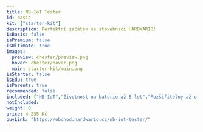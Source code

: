 ```yaml
---
title: NB-IoT Tester
id: basic
kit: ["starter-kit"]
description: Perfektní začátek se stavebnicí HARDWARIO!
isBasic: false
isPremium: false
isUltimate: true
images:
  preview: chester/preview.png
  hover: chester/hover.png
  main: starter-kit/main.png
isStarter: false
isEdu: true
isParents: true
recommended: false
included: ["NB-IoT","Životnost na baterie až 5 let","Rozšiřitelný až o 5 expanderů", "Hodinový webinář zdarma","Záruka 3 roky"]
notIncluded:
weight: 0
price: 4 235 Kč
buyLink: "https://obchod.hardwario.cz/nb-iot-tester/"
---
```

